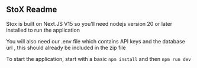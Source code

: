## StoX Readme

Stox is built on Next.JS V15 so you'll need nodejs version 20 or later installed to run the application

You will also need our .env file which contains API keys and the database url , this should already be included in the zip file

To start the application, start with a basic `npm install` and then `npm run dev`